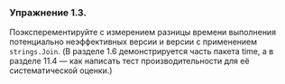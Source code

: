 ### Упражнение 1.3.

Поэксперементируйте с измерением разницы времени выполнения потенциально неэффективных версии и версии с применением
```strings.Join```. (В разделе 1.6 демонстрируется часть пакета time, а в разделе 11.4 — как написать тест
производительности для её систематической оценки.)